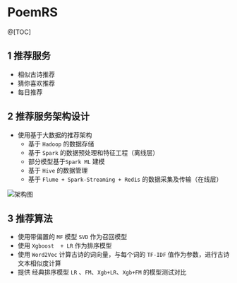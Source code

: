# PoemRS
@[TOC]

## 1 推荐服务
- 相似古诗推荐
- 猜你喜欢推荐
- 每日推荐

## 2 推荐服务架构设计
- 使用基于大数据的推荐架构
  - 基于 `Hadoop` 的数据存储
  - 基于 `Spark` 的数据预处理和特征工程（离线层）
  - 部分模型基于`Spark ML` 建模
  - 基于 `Hive` 的数据管理
  - 基于 `Flume + Spark-Streaming + Redis` 的数据采集及传输（在线层）


  
![架构图](https://img-blog.csdnimg.cn/20201121110524763.jpg?x-oss-process=image/watermark,type_ZmFuZ3poZW5naGVpdGk,shadow_10,text_aHR0cHM6Ly9ibG9nLmNzZG4ubmV0L3FxXzQzMzkxMzgz,size_16,color_FFFFFF,t_70#pic_center)

## 3 推荐算法
- 使用带偏置的 `MF` 模型 `SVD` 作为召回模型
- 使用 `Xgboost  + LR` 作为排序模型
- 使用 `Word2Vec` 计算古诗的词向量，与每个词的 `TF-IDF` 值作为参数，进行古诗文本相似度计算
- 提供 经典排序模型 `LR` 、`FM`、`Xgb+LR`、`Xgb+FM` 的模型测试对比




